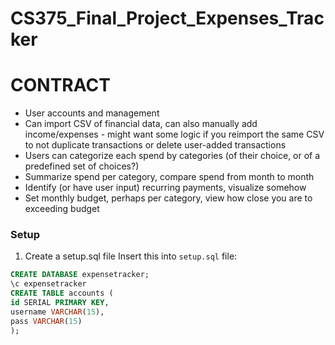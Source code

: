 # CS375_Final_Project_Expenses_Tracker

# CONTRACT

- User accounts and management
- Can import CSV of financial data, can also manually add income/expenses - might want some logic if you reimport the same CSV to not duplicate transactions or delete user-added transactions
- Users can categorize each spend by categories (of their choice, or of a predefined set of choices?)
- Summarize spend per category, compare spend from month to month
- Identify (or have user input) recurring payments, visualize somehow
- Set monthly budget, perhaps per category, view how close you are to exceeding budget

### Setup
1. Create a setup.sql file
Insert this into `setup.sql` file:
```sql
CREATE DATABASE expensetracker;
\c expensetracker
CREATE TABLE accounts (
id SERIAL PRIMARY KEY,
username VARCHAR(15),
pass VARCHAR(15)
);
```

